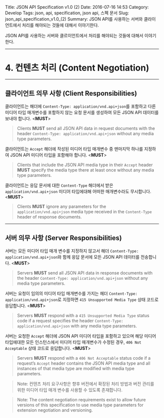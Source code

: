 Title: JSON API Specification v1.0 (2)
Date: 2016-07-16 14:53
Category: Develop
Tags: json, api, specification, json api, 스펙 문서
Slug: json_api_specification_v1.0_(2)
Summary: JSON API를 사용하는 서버와 클라이언트에서 처리를 해야되는 것들에 대해서 이야기한다.

JSON API를 사용하는 서버와 클르이언트에서 처리를 해야되는 것들에 대해서 이야기한다.

---

# 4. 컨텐츠 처리 (Content Negotiation)

---

## 클라이언트 의무 사항 (Client Responsibilities)

클라이언트는 해더에 `Content-Type: application/vnd.api+json`를 포함하고 다른 미디어 타입 매개변수를 포함하지 않는 요청 문서를 생성하여 모든 JSON API 데이터를 보내야 합니다. <**MUST**>

> Clients **MUST** send all JSON API data in request documents with the header `Content-Type: application/vnd.api+json` without any media type parameters.

클라이언트는 `Accept` 해더에 작성된 미디어 타입 매개변수 중 맨마지막 하나를 지정하여 JSON API 미디어 타입을 포함해야 합니다. <**MUST**>

> Clients that include the JSON API media type in their `Accept` header **MUST** specify the media type there at least once without any media type parameters.

클라이언트는 응답 문서에 대한 `Content-Type` 해더에서 받은 `application/vnd.api+json` 미디어 타입에대해 어떠한 매개변수라도 무시합니다. <**MUST**>

> Clients **MUST** ignore any parameters for the `application/vnd.api+json` media type received in the `Content-Type` header of response documents.

---

## 서버 의무 사항 (Server Responsibilities)

서버는 모든 미디어 타입 매개 변수를 지정하지 않고서 해더 `Content-Type: application/vnd.api+json`​와 함께 응답 문서에 모든 JSON API 데이터를 전송합니다. <**MUST**>

> Servers **MUST** send all JSON API data in response documents with the header `Content-Type: application/vnd.api+json` without any media type parameters.

서버는 요청이 임의의 미디어 타입 매개변수를 가지는 헤더 `Content-Type: application/vnd.api+json`로 지정하면 `415 Unsupported Media Type` 상태 코드로 응답합니다. <**MUST**>

> Servers **MUST** respond with a `415 Unsupported Media Type` status code if a request specifies the header `Content-Type: application/vnd.api+json` with any media type parameters.

서버는 요청한 `Accept` 해더에 JSON API 미디어 타입을 포함하고 있으며 해당 미디어 타입에대한 모든 인스턴스에서 미디어 타입 매개변수가 수정된 경우, `406 Not Acceptable` 상태 코드로 응답합니다. <**MUST**>

> Servers **MUST** respond with a `406 Not Acceptable` status code if a request’s `Accept` header contains the JSON API media type and all instances of that media type are modified with media type parameters.

> Note: 컨텐츠 처리 요구사항은 향후 버전에서 확장된 처리 방법과 버전 관리를 위한 미디어 타입 매개 변수를 사용할 수 있도록 존재합니다.

> Note: The content negotiation requirements exist to allow future versions of this specification to use media type parameters for extension negotiation and versioning.

